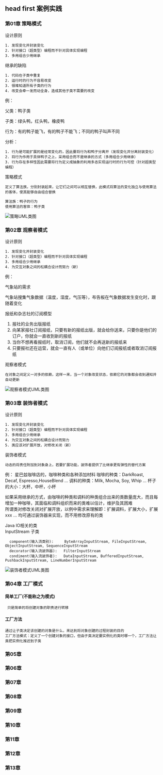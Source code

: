 ## head first 案例实践

### 第01章 策略模式
设计原则
    
    1. 发现变化并封装变化
    2. 针对接口（超类型）编程而不针对具体实现编程
    3. 多用组合少用继承

继承的缺陷
    
    1. 代码在子类中重复
    2. 运行时的行为不容易改变
    3. 很难知道所有子类的行为
    4. 改变会牵一发而动全身，造成其他子类不需要的改变

例：

父类：鸭子类

子类：绿头鸭，红头鸭，橡皮鸭

行为：有的鸭子能飞，有的鸭子不能飞；不同的鸭子叫声不同

分析：

    1. 行为是可能扩展的是经常变化的，因此要将行为和鸭子分离开（发现变化并分离封装变化）
    2. 将行为作用于具体鸭子之上，采用组合而不是继承的方式（多用组合少用继承）
    3. 行为存在多样性因此需要将行为定义成抽象的利用多态实现运行时的行为可控（针对超类型编程）


策略模式
    
    定义了算法族，分别封装起来，让它们之间可以相互替换，此模式将算法的变化独立与使用算法的客体，使其能够自由组合替换

    算法族：鸭子的行为
    使用算法的客体：鸭子类


![策略UML类图](http://processon.com/chart_image/5a5818d8e4b0abe85d503f47.png)    
    
### 第02章 观察者模式

设计原则

    1. 发现变化并封装变化
    2. 针对接口（超类型）编程而不针对具体实现编程
    3. 多用组合少用继承
    4. 为交互对象之间的松耦合设计而努力（新）

例：

气象站的需求

气象站搜集气象数据（温度，湿度，气压等），布告板在气象数据发生变化时，跟随着变化


报纸和杂志社的订阅模型
1. 报社的业务出版报纸
2. 向某家报社订阅报纸，只要有新的报纸出版，就会给你送来，只要你是他们的订户，你就会一直收到新的报纸
3. 当你不想再看报纸时，取消订阅，他们就不会再送新的报纸来
4. 只要报社还在运营，就会一直有人（或单位）向他们订阅报纸或者取消订阅报纸

观察者模式
    
    在对象之间定义一对多的依赖，这样一来，当一个对象改变状态，依赖它的对象都会收到通知并自动更新

    
![观察者模式UML类图](https://processon.com/chart_image/5a59ce79e4b0c090523f6e8d.png)    

### 第03章 装饰者模式
设计原则

    1. 发现变化并封装变化
    2. 针对接口（超类型）编程而不针对具体实现编程
    3. 多用组合少用继承
    4. 为交互对象之间的松耦合设计而努力
    5. 类应该对扩展开放，对修改关闭（新）
    
装饰者模式
   
    动态的将责任附加到对象身上，若要扩展功能，装饰者提供了比继承更有弹性的替代方案  
      
例：
  星巴兹咖啡店的，咖啡种类和各种添加材料
  咖啡的种类：DarkRoast, Decaf, Espresso,HouseBlend ...
  调料的种类：Milk, Mocha, Soy, Whip ...
  杯子的大小：大杯，中杯，小杯

如果采用继承的方式，由咖啡的种类和调料的种类组合出来的类数量庞大，而且每增加一种咖啡，其面临和调料组织而来的类难以估计，维护及其困难  
所谓类对修改关闭对扩展开放，以例中需求来理解即：扩展调料，扩展大小，扩展xxx ... 均可通过装饰器来实现，而不用修改原有的类

Java IO相关的类  
InputStream 子类 
        
      component(输入流类别):     ByteArrayInputStream, FileInputStream, ObjectInputStream, SequenceInputStream
      decorator(输入流装饰器):   FilterInputStream
      condiment(输入流装饰者):   DataInputStream, BufferedInputStream, PushbackInputStream, LineNumberInputStream   
          
          
![装饰者模式UML类图](http://processon.com/chart_image/5a5b1508e4b0abe85d5480c8.png)



### 第04章 工厂模式

#### 简单工厂(不能称之为模式)
     只是简单的将创建对象的职责进行转移
    
#### 工厂方法

    通过让子类决定该创建的对象是什么，来达到将对象创建的过程封装的目的
    工厂方法模式：定义了一个创建对象的接口，但由子类决定要实例化的类时哪一个，工厂方法让类把实例化推迟到子类
    

### 第05章



### 第06章

### 第07章

### 第08章


### 第09章

### 第10章

### 第11章


### 第12章

### 第13章

